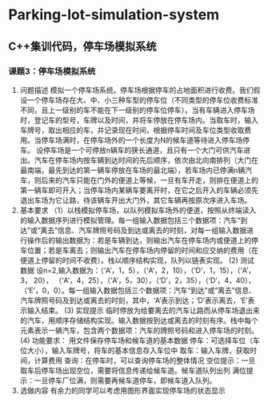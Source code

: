 # Parking-lot-simulation-system
## C++集训代码，停车场模拟系统
### 课题3：停车场模拟系统
1. 问题描述
模拟一个停车场系统。停车场根据停车的占地面积进行收费。我们假设一个停车场存在大、中、小三种车型的停车位（不同类型的停车位收费标准不同，且上一级别的车不能在下一级别的停车位停车）。当有车辆进入停车场时，登记车的型号，车牌以及时间，并将车停放在停车场内。当取车时，输入车牌号，取出相应的车，并记录现在时间，根据停车时间及车位类型收取费用。当停车场满时，在停车场外的一个长度为N的候车道等待进入停车场停车。
设停车场是一个可停放n辆车的狭长通道，且只有一个大门可供汽车进出。汽车在停车场内按车辆到达时间的先后顺序，依次由北向南排列（大门在最南端，最先到达的第一辆车停放在车场的最北端），若车场内已停满n辆汽车，则后来的汽车只能在门外的便道上等候，一旦有车开走，则排在便道上的第一辆车即可开入；当停车场内某辆车要离开时，在它之后开入的车辆必须先退出车场为它让路，待该辆车开出大门外，其它车辆再按原次序进入车场。
2. 基本要求 
（1）以栈模拟停车场，以队列模拟车场外的便道，按照从终端读入的输入数据序列进行模拟管理。每一组输入数据包括三个数据项：汽车“到达”或“离去”信息、汽车牌照号码及到达或离去的时刻，对每一组输入数据进行操作后的输出数据为：若是车辆到达，则输出汽车在停车场内或便道上的停车位置；若是车离去；则输出汽车在停车场内停留的时间和应交纳的费用（在便道上停留的时间不收费）。栈以顺序结构实现，队列以链表实现。
(2) 测试数据
设n=2,输入数据为：（‘A’，1，5），（‘A’，2，10），（‘D’，1，15），（‘A’，3， 20）， （‘A’，4，25），（‘A’，5，30），（‘D’，2，35），（‘D’，4，40），（‘E’，0，0）。每一组输入数据包括三个数据项：汽车“到达”或“离去”信息、汽车牌照号码及到达或离去的时刻，其中，‘A’表示到达；‘D’表示离去，‘E’表示输入结束。
(3) 实现提示
临时停放为给要离去的汽车让路而从停车场退出来的汽车，用顺序存储结构实现。输入数据按到达或离去的时刻有序。栈中每个元素表示一辆汽车，包含两个数据项：汽车的牌照号码和进入停车场的时刻。
(4) 功能要求：
用文件保存停车场和候车道的基本数据
停车：可选择车位（车位大小），输入车牌号，将车的基本信息存入车位中 
取车：输入车牌，获取时间，计算费用 
查询：在停车时，可以查询停车场的整体情况
空位提示：一旦取车后停车场出现空位，需要将信息传递给候车道。候车道队列出列 
满位提示：一旦停车厂位满，则需要再候车道停车，即候车道入队列。 
3. 选做内容
有余力的同学可以考虑用图形界面实现停车场的状态显示
